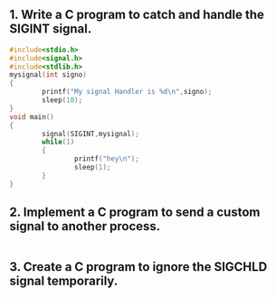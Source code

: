 ## 1. Write a C program to catch and handle the SIGINT signal.
```c
#include<stdio.h>
#include<signal.h>
#include<stdlib.h>
mysignal(int signo)
{
        printf("My signal Handler is %d\n",signo);
        sleep(10);
}
void main()
{
        signal(SIGINT,mysignal);
        while(1)
        {
                printf("hey\n");
                sleep(1);
        }
}
```
## 2. Implement a C program to send a custom signal to another process.
```c
```
## 3. Create a C program to ignore the SIGCHLD signal temporarily.
